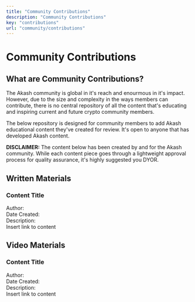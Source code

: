 ```yaml
---
title: "Community Contributions"
description: "Community Contributions"
key: "contributions"
url: "community/contributions"
---
```


# Community Contributions

## What are Community Contributions?
The Akash community is global in it's reach and enourmous in it's impact. However, due to the size and complexity in the ways members can contribute,
there is no central repository of all the content that's educating and inspiring current and future crypto community members. 

The below repository is designed for community members to add Akash educational content they've created for review. It's open to anyone that has developed Akash content.

**DISCLAIMER:** The content below has been created by and for the Akash community. While each content piece goes through a lightweight approval process for quality assurance, it's highly suggested you DYOR.

## Written Materials

### Content Title

Author:<br />
Date Created:<br />
Description:<br />
Insert link to content<br />

## Video Materials

### Content Title

Author:<br />
Date Created:<br />
Description:<br />
Insert link to content<br />
